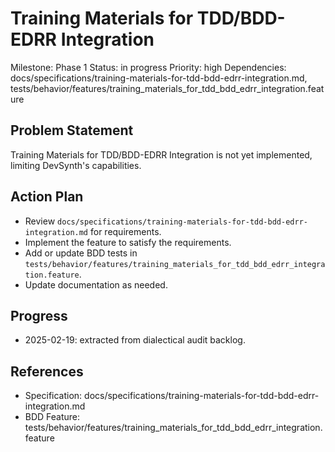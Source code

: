 # Training Materials for TDD/BDD-EDRR Integration
Milestone: Phase 1
Status: in progress
Priority: high
Dependencies: docs/specifications/training-materials-for-tdd-bdd-edrr-integration.md, tests/behavior/features/training_materials_for_tdd_bdd_edrr_integration.feature

## Problem Statement
Training Materials for TDD/BDD-EDRR Integration is not yet implemented, limiting DevSynth's capabilities.


## Action Plan
- Review `docs/specifications/training-materials-for-tdd-bdd-edrr-integration.md` for requirements.
- Implement the feature to satisfy the requirements.
- Add or update BDD tests in `tests/behavior/features/training_materials_for_tdd_bdd_edrr_integration.feature`.
- Update documentation as needed.

## Progress
- 2025-02-19: extracted from dialectical audit backlog.

## References
- Specification: docs/specifications/training-materials-for-tdd-bdd-edrr-integration.md
- BDD Feature: tests/behavior/features/training_materials_for_tdd_bdd_edrr_integration.feature
